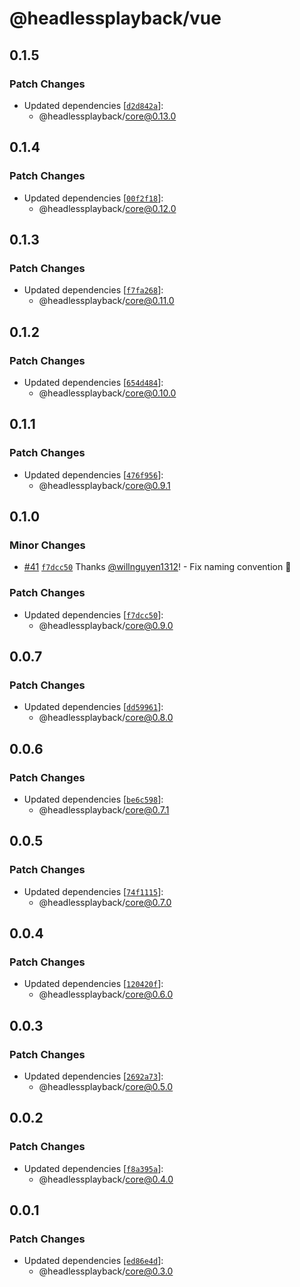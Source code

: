 # @headlessplayback/vue

## 0.1.5

### Patch Changes

- Updated dependencies
  [[`d2d842a`](https://github.com/willnguyen1312/headlessplayback/commit/d2d842a5d45f3e7fff8eb0c0a8159b782821f628)]:
  - @headlessplayback/core@0.13.0

## 0.1.4

### Patch Changes

- Updated dependencies
  [[`00f2f18`](https://github.com/willnguyen1312/headlessplayback/commit/00f2f188b6d4b2fadebd954357011f3e14599386)]:
  - @headlessplayback/core@0.12.0

## 0.1.3

### Patch Changes

- Updated dependencies
  [[`f7fa268`](https://github.com/willnguyen1312/headlessplayback/commit/f7fa268fcbcd92fdce5cb2a9d9fc6180ecdff73e)]:
  - @headlessplayback/core@0.11.0

## 0.1.2

### Patch Changes

- Updated dependencies
  [[`654d484`](https://github.com/willnguyen1312/headlessplayback/commit/654d48446bc95626dfe2ccc1ea7d319f3716bdb4)]:
  - @headlessplayback/core@0.10.0

## 0.1.1

### Patch Changes

- Updated dependencies
  [[`476f956`](https://github.com/willnguyen1312/headlessplayback/commit/476f956bf0c11b33b40876f23b25606d7392e3a4)]:
  - @headlessplayback/core@0.9.1

## 0.1.0

### Minor Changes

- [#41](https://github.com/willnguyen1312/headlessplayback/pull/41)
  [`f7dcc50`](https://github.com/willnguyen1312/headlessplayback/commit/f7dcc5000f4674b861bc1927bb966acbd40bdbef)
  Thanks [@willnguyen1312](https://github.com/willnguyen1312)! - Fix naming
  convention 🎢

### Patch Changes

- Updated dependencies
  [[`f7dcc50`](https://github.com/willnguyen1312/headlessplayback/commit/f7dcc5000f4674b861bc1927bb966acbd40bdbef)]:
  - @headlessplayback/core@0.9.0

## 0.0.7

### Patch Changes

- Updated dependencies
  [[`dd59961`](https://github.com/willnguyen1312/headlessplayback/commit/dd59961da0003bc80861d3e30ebe297bac9c4721)]:
  - @headlessplayback/core@0.8.0

## 0.0.6

### Patch Changes

- Updated dependencies
  [[`be6c598`](https://github.com/willnguyen1312/headlessplayback/commit/be6c5985d14ea4846f18d0991dafc7ed1bb3dc11)]:
  - @headlessplayback/core@0.7.1

## 0.0.5

### Patch Changes

- Updated dependencies
  [[`74f1115`](https://github.com/willnguyen1312/headlessplayback/commit/74f1115e50ba80c825e2299f72fb493d45949bb0)]:
  - @headlessplayback/core@0.7.0

## 0.0.4

### Patch Changes

- Updated dependencies
  [[`120420f`](https://github.com/willnguyen1312/headlessplayback/commit/120420f7eda6738b00f87955eddff9f3a15e5993)]:
  - @headlessplayback/core@0.6.0

## 0.0.3

### Patch Changes

- Updated dependencies
  [[`2692a73`](https://github.com/willnguyen1312/headlessplayback/commit/2692a73c93851c1c4d9cb6f30767d8237e242abe)]:
  - @headlessplayback/core@0.5.0

## 0.0.2

### Patch Changes

- Updated dependencies
  [[`f8a395a`](https://github.com/willnguyen1312/headlessplayback/commit/f8a395a096ff5866b3033a3d6a597a334fa4b07c)]:
  - @headlessplayback/core@0.4.0

## 0.0.1

### Patch Changes

- Updated dependencies
  [[`ed86e4d`](https://github.com/willnguyen1312/headlessplayback/commit/ed86e4d3fd32c2f5c7731220c1c52dfa7301bdac)]:
  - @headlessplayback/core@0.3.0
